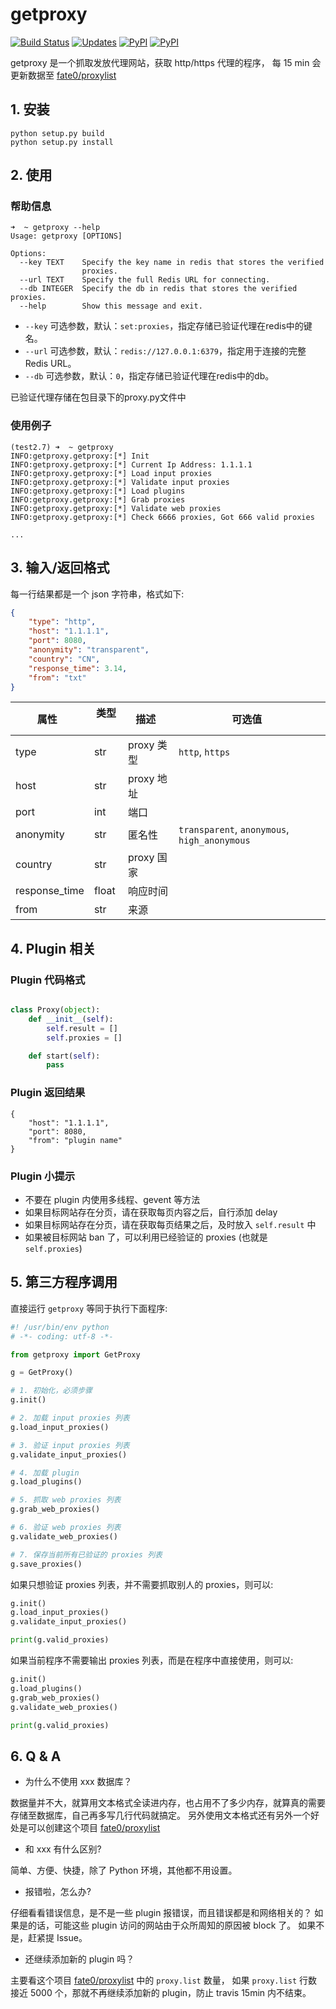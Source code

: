 # getproxy

[![Build Status](https://travis-ci.org/fate0/getproxy.svg?branch=master)](https://travis-ci.org/fate0/getproxy)
[![Updates](https://pyup.io/repos/github/fate0/getproxy/shield.svg)](https://pyup.io/repos/github/fate0/getproxy/)
[![PyPI](https://img.shields.io/pypi/v/getproxy.svg)](https://pypi.python.org/pypi/getproxy)
[![PyPI](https://img.shields.io/pypi/pyversions/getproxy.svg)](https://pypi.python.org/pypi/getproxy)

getproxy 是一个抓取发放代理网站，获取 http/https 代理的程序，
每 15 min 会更新数据至 [fate0/proxylist](https://github.com/fate0/proxylist)


## 1. 安装

```
python setup.py build
python setup.py install
```

## 2. 使用

### 帮助信息
```
➜  ~ getproxy --help
Usage: getproxy [OPTIONS]

Options:
  --key TEXT    Specify the key name in redis that stores the verified
                proxies.
  --url TEXT    Specify the full Redis URL for connecting.
  --db INTEGER  Specify the db in redis that stores the verified proxies.
  --help        Show this message and exit.
```

* `--key` 可选参数，默认：`set:proxies`，指定存储已验证代理在redis中的键名。
* `--url` 可选参数，默认：`redis://127.0.0.1:6379`，指定用于连接的完整Redis URL。
* `--db` 可选参数，默认：`0`，指定存储已验证代理在redis中的db。

已验证代理存储在包目录下的proxy.py文件中

### 使用例子

```
(test2.7) ➜  ~ getproxy
INFO:getproxy.getproxy:[*] Init
INFO:getproxy.getproxy:[*] Current Ip Address: 1.1.1.1
INFO:getproxy.getproxy:[*] Load input proxies
INFO:getproxy.getproxy:[*] Validate input proxies
INFO:getproxy.getproxy:[*] Load plugins
INFO:getproxy.getproxy:[*] Grab proxies
INFO:getproxy.getproxy:[*] Validate web proxies
INFO:getproxy.getproxy:[*] Check 6666 proxies, Got 666 valid proxies

...
```


## 3. 输入/返回格式

每一行结果都是一个 json 字符串，格式如下:
```json
{
    "type": "http",
    "host": "1.1.1.1",
    "port": 8080,
    "anonymity": "transparent",
    "country": "CN",
    "response_time": 3.14,
    "from": "txt"
}
```

| 属性           | 类型    | 描述           | 可选值   |
|-------        |--------|--------        |----------|
| type          | str    | proxy 类型     | `http`, `https`|
| host          | str    | proxy 地址     |                       |
| port          | int    | 端口           |                       |
| anonymity     | str    | 匿名性         | `transparent`, `anonymous`, `high_anonymous` |
| country       | str    | proxy 国家     |               |
| response_time | float  | 响应时间        |                |
| from          | str    | 来源           |               |


## 4. Plugin 相关

### Plugin 代码格式

``` python

class Proxy(object):
    def __init__(self):
        self.result = []
        self.proxies = []

    def start(self):
        pass
```

### Plugin 返回结果

```
{
    "host": "1.1.1.1",
    "port": 8080,
    "from": "plugin name"
}
```

### Plugin 小提示

* 不要在 plugin 内使用多线程、gevent 等方法
* 如果目标网站存在分页，请在获取每页内容之后，自行添加 delay
* 如果目标网站存在分页，请在获取每页结果之后，及时放入 `self.result` 中
* 如果被目标网站 ban 了，可以利用已经验证的 proxies (也就是 `self.proxies`)

## 5. 第三方程序调用

直接运行 `getproxy` 等同于执行下面程序:

``` python
#! /usr/bin/env python
# -*- coding: utf-8 -*-

from getproxy import GetProxy

g = GetProxy()

# 1. 初始化，必须步骤
g.init()

# 2. 加载 input proxies 列表
g.load_input_proxies()

# 3. 验证 input proxies 列表
g.validate_input_proxies()

# 4. 加载 plugin
g.load_plugins()

# 5. 抓取 web proxies 列表
g.grab_web_proxies()

# 6. 验证 web proxies 列表
g.validate_web_proxies()

# 7. 保存当前所有已验证的 proxies 列表
g.save_proxies()

```

如果只想验证 proxies 列表，并不需要抓取别人的 proxies，则可以:

``` python
g.init()
g.load_input_proxies()
g.validate_input_proxies()

print(g.valid_proxies)
```

如果当前程序不需要输出 proxies 列表，而是在程序中直接使用，则可以:

``` python
g.init()
g.load_plugins()
g.grab_web_proxies()
g.validate_web_proxies()

print(g.valid_proxies)
```

## 6. Q & A

* 为什么不使用 xxx 数据库？

数据量并不大，就算用文本格式全读进内存，也占用不了多少内存，就算真的需要存储至数据库，自己再多写几行代码就搞定。
另外使用文本格式还有另外一个好处是可以创建这个项目 [fate0/proxylist](https://github.com/fate0/proxylist)

* 和 xxx 有什么区别?

简单、方便、快捷，除了 Python 环境，其他都不用设置。

* 报错啦，怎么办?

仔细看看错误信息，是不是一些 plugin 报错误，而且错误都是和网络相关的？
如果是的话，可能这些 plugin 访问的网站由于众所周知的原因被 block 了。
如果不是，赶紧提 Issue。

* 还继续添加新的 plugin 吗？

主要看这个项目 [fate0/proxylist](https://github.com/fate0/proxylist) 中的 `proxy.list` 数量，
如果 `proxy.list` 行数接近 5000 个，那就不再继续添加新的 plugin，防止 travis 15min 内不结束。
